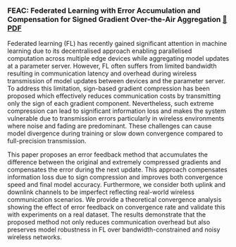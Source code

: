 ### **FEAC: Federated Learning with Error Accumulation and Compensation for Signed Gradient Over-the-Air Aggregation** [📄 PDF](https://github.com/userattachments/files/21263862/BEng_Final_Report.pdf)

Federated learning (FL) has recently gained significant attention in machine learning due to its decentralised approach enabling parallelised computation across multiple edge devices while aggregating model updates at a parameter server.
However, FL often suffers from limited bandwidth resulting in communication latency and overhead during wireless transmission of model updates between devices and the parameter server.
To address this limitation, sign-based gradient compression has been proposed which effectively reduces communication costs by transmitting only the sign of each gradient component.
Nevertheless, such extreme compression can lead to significant information loss and makes the system vulnerable due to transmission errors particularly in wireless environments where noise and fading
are predominant. These challenges can cause model divergence during training or slow down convergence compared to full-precision transmission.

This paper proposes an error feedback method that accumulates the difference between the original and extremely compressed gradients and compensates the error during the next update.
This approach compensates information loss due to sign compression and improves both convergence speed and final model accuracy.
Furthermore, we consider both uplink and downlink channels to be imperfect reflecting real-world wireless communication scenarios.
We provide a theoretical convergence analysis showing the effect of error feedback on convergence rate and validate this with experiments on a real dataset.
The results demonstrate that the proposed method not only reduces communication overhead but also preserves model robustness in FL over bandwidth-constrained and noisy wireless networks.
